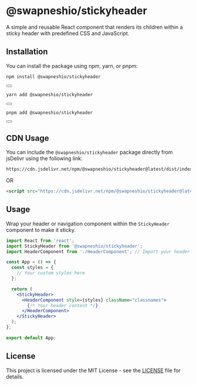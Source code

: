 
# @swapneshio/stickyheader

A simple and reusable React component that renders its children within a sticky header with predefined CSS and JavaScript.

## Installation

You can install the package using npm, yarn, or pnpm:

```bash
npm install @swapneshio/stickyheader
```
<button onclick="navigator.clipboard.writeText('npm install @swapneshio/stickyheader')"></button>

```bash
yarn add @swapneshio/stickyheader
```
<button onclick="navigator.clipboard.writeText('yarn add @swapneshio/stickyheader')"></button>

```bash
pnpm add @swapneshio/stickyheader
```
<button onclick="navigator.clipboard.writeText('pnpm add @swapneshio/stickyheader')"></button>

## CDN Usage

You can include the `@swapneshio/stickyheader` package directly from jsDelivr using the following link:

```html
https://cdn.jsdelivr.net/npm/@swapneshio/stickyheader@latest/dist/index.js
```
OR
```html
<script src="https://cdn.jsdelivr.net/npm/@swapneshio/stickyheader@latest/dist/index.js"></script>
```
## Usage

Wrap your header or navigation component within the `StickyHeader` component to make it sticky.

```jsx
import React from 'react';
import StickyHeader from '@swapneshio/stickyheader';
import HeaderComponent from './HeaderComponent'; // Import your header component

const App = () => {
  const styles = {
    // Your custom styles here
  };

  return (
    <StickyHeader>
      <HeaderComponent style={styles} className="classnames">
        {/* Your header content */}
      </HeaderComponent>
    </StickyHeader>
  );
};

export default App;
```

## License

This project is licensed under the MIT License - see the [LICENSE](LICENSE) file for details.
